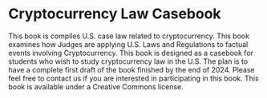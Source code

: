 # Cryptocurrency Law Casebook
This book is compiles U.S. case law related to cryptocurrency.  This book examines how Judges are applying U.S. Laws and Regulations to factual events involving Cryptocurrency.  This book is designed as a casebook for students who wish to study cryptocurrency law in the U.S.  The plan is to have a complete first draft of the book finished by the end of 2024.
Please feel free to contact us if you are interested in participating in this book.
This book is available under a Creative Commons license.
